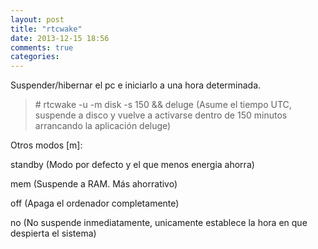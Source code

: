 ```yaml
---
layout: post
title: "rtcwake"
date: 2013-12-15 18:56
comments: true
categories: 
---
```

Suspender/hibernar el pc e iniciarlo a una hora determinada. 

>\# rtcwake -u -m disk -s 150 && deluge (Asume el tiempo UTC, suspende a disco y vuelve a activarse dentro de 150 minutos arrancando la aplicación deluge) 

Otros modos [m]: 

standby (Modo por defecto y el que menos energia ahorra) 

mem (Suspende a RAM. Más ahorrativo) 

off (Apaga el ordenador completamente) 

no (No suspende inmediatamente, unicamente establece la hora en que despierta el sistema)

